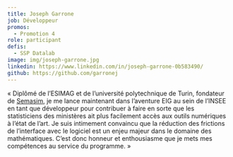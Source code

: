```yaml
---
title: Joseph Garrone
job: Développeur
promos:
  - Promotion 4
role: participant
defis:
  - SSP Datalab
image: img/joseph-garrone.jpg
linkedin: https://www.linkedin.com/in/joseph-garrone-0b583490/
github: https://github.com/garronej
---
```

« Diplômé de l’ESIMAG et de l’université polytechnique de Turin, fondateur de [Semasim](https://www.semasim.com/), je me lance maintenant dans l’aventure EIG au sein de l’INSEE en tant que développeur pour contribuer à faire en sorte que les statisticiens des ministères ait plus facilement accès aux outils numériques à l’état de l’art. Je suis intimement convaincu que la réduction des frictions de l’interface avec le logiciel est un enjeu majeur dans le domaine des mathématiques. C’est donc honneur et enthousiasme que je mets mes compétences au service du programme. »
